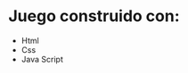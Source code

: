 <h1>
  Juego construido con:
</h1>
<ul>
  <li>Html</li>
  <li>Css</li>
  <li>Java Script  </li>
</ul>
  

